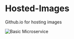 # Hosted-Images
Github.io for hosting images


![Basic Microservice](https://tusharsharma118.github.io/Hosted-Images/master/MVCBasic.PNG)
